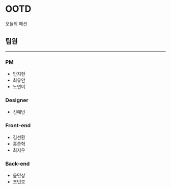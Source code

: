 # OOTD
오늘의 패션

## 팀원
* * *
### PM
* 안지현
* 최유안
* 노연이
### Designer
* 신예빈
### Front-end
* 김선환
* 홍준혁
* 최지우
### Back-end
* 윤민상
* 조민호

